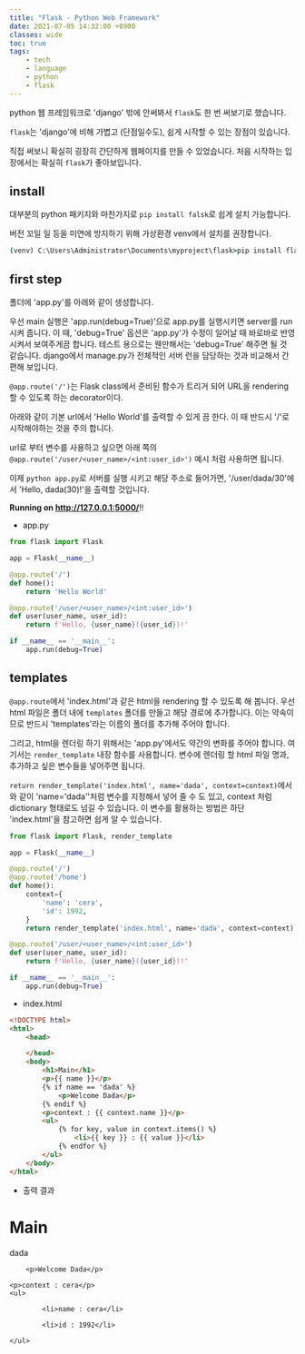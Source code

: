 ```yaml
---
title: "Flask - Python Web Framework"
date: 2021-07-05 14:32:00 +0900
classes: wide
toc: true
tags:
    - tech
    - language
    - python
    - flask
---
```


python 웹 프레임워크로 'django' 밖에 안써봐서 `flask`도 한 번 써보기로 했습니다.

`flask`는 'django'에 비해 가볍고 (단점일수도), 쉽게 시작할 수 있는 장점이 있습니다.

직접 써보니 확실히 굉장히 간단하게 웹페이지를 만들 수 있었습니다. 처음 시작하는 입장에서는 확실히 `flask`가 좋아보입니다.

## install

대부분의 python 패키지와 마찬가지로 `pip install falsk`로 쉽게 설치 가능합니다.

버전 꼬일 일 등을 미연에 방지하기 위해 가상환경 venv에서 설치를 권장합니다.

```cmd
(venv) C:\Users\Administrator\Documents\myproject\flask>pip install flask
```

## first step

폴더에 'app.py'를 아래와 같이 생성합니다.

우선 main 실행은 'app.run(debug=True)'으로 app.py를 실행시키면 server를 run 시켜 줍니다. 이 때, 'debug=True' 옵션은 'app.py'가 수정이 일어날 때 바로바로 반영 시켜서 보여주게끔 합니다. 테스트 용으로는 웬만해서는 'debug=True' 해주면 될 것 같습니다. django에서 manage.py가 전체적인 서버 런을 담당하는 것과 비교해서 간편해 보입니다.

`@app.route('/')`는 Flask class에서 준비된 함수가 트리거 되어 URL을 rendering 할 수 있도록 하는 decorator이다.

아래와 같이 기본 url에서 'Hello World'를 출력할 수 있게 끔 한다. 이 때 반드시 '/'로 시작해야하는 것을 주의 합니다.

url로 부터 변수를 사용하고 싶으면 아래 쪽의 `@app.route('/user/<user_name>/<int:user_id>')` 예시 처럼 사용하면 됩니다.

이제 `python app.py`로 서버를 실행 시키고 해당 주소로 들어가면, '/user/dada/30'에서 'Hello, dada(30)!'을 출력할 것입니다.

**Running on http://127.0.0.1:5000/**!!

- app.py

```python
from flask import Flask

app = Flask(__name__)

@app.route('/')
def home():
    return 'Hello World'

@app.route('/user/<user_name>/<int:user_id>')
def user(user_name, user_id):
    return f'Hello, {user_name}({user_id})!'

if __name__ == '__main__':
    app.run(debug=True)
```

## templates

`@app.route`에서 'index.html'과 같은 html을 rendering 할 수 있도록 해 봅니다. 우선 html 파일은 폴더 내에 `templates` 폴더를 만들고 해당 경로에 추가합니다. 이는 약속이므로 반드시 'templates'라는 이름의 폴더를 추가해 주어야 합니다.

그리고, html을 렌더링 하기 위해서는 'app.py'에서도 약간의 변화를 주어야 합니다. 여기서는 `render_template` 내장 함수를 사용합니다. 변수에 렌더링 할 html 파일 명과, 추가하고 싶은 변수들을 넣어주면 됩니다.

`return render_template('index.html', name='dada', context=context)`에서와 같이 'name='dada''처럼 변수를 지정해서 넣어 줄 수 도 있고, context 처럼 dictionary 형태로도 넘길 수 있습니다. 이 변수를 활용하는 방법은 하단 'index.html'을 참고하면 쉽게 알 수 있습니다.

```python
from flask import Flask, render_template

app = Flask(__name__)

@app.route('/')
@app.route('/home')
def home():
    context={
        'name': 'cera',
        'id': 1992,
    }
    return render_template('index.html', name='dada', context=context)

@app.route('/user/<user_name>/<int:user_id>')
def user(user_name, user_id):
    return f'Hello, {user_name}({user_id})!'

if __name__ == '__main__':
    app.run(debug=True)
```

- index.html

```html
<!DOCTYPE html>
<html>
    <head>

    </head>
    <body>
        <h1>Main</h1>
        <p>{{ name }}</p>
        {% if name == 'dada' %}
            <p>Welcome Dada</p>
        {% endif %}
        <p>context : {{ context.name }}</p>
        <ul>
            {% for key, value in context.items() %}
                <li>{{ key }} : {{ value }}</li>
            {% endfor %}
        </ul>
    </body>
</html>
```

- 출력 결과

<div>
    <h1>Main</h1>
    <p>dada</p>

        <p>Welcome Dada</p>

    <p>context : cera</p>
    <ul>

            <li>name : cera</li>

            <li>id : 1992</li>

    </ul>
</div>

